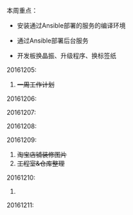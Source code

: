 本周重点：

* 安装通过Ansible部署的服务的编译环境

* 通过Ansible部署后台服务

* 开发板换晶振、升级程序、换标签纸


20161205:

1. ~~一周工作计划~~

20161206:

20161207:

20161208:

20161209:

1. ~~淘宝店铺装修图片~~
2. ~~工程室&仓库整理~~

20161210:

1. 


20161211:





